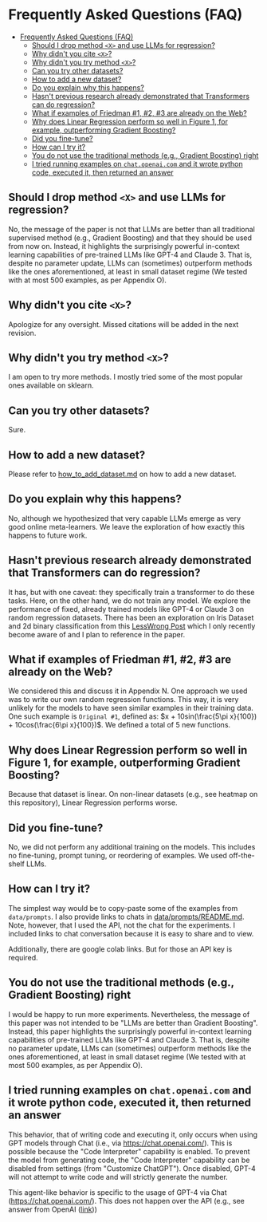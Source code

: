 # Frequently Asked Questions (FAQ)

- [Frequently Asked Questions (FAQ)](#frequently-asked-questions-faq)
  - [Should I drop method `<X>` and use LLMs for regression?](#should-i-drop-method-x-and-use-llms-for-regression)
  - [Why didn't you cite `<X>`?](#why-didnt-you-cite-x)
  - [Why didn't you try method `<X>`?](#why-didnt-you-try-method-x)
  - [Can you try other datasets?](#can-you-try-other-datasets)
  - [How to add a new dataset?](#how-to-add-a-new-dataset)
  - [Do you explain why this happens?](#do-you-explain-why-this-happens)
  - [Hasn't previous research already demonstrated that Transformers can do regression?](#hasnt-previous-research-already-demonstrated-that-transformers-can-do-regression)
  - [What if examples of Friedman #1, #2, #3 are already on the Web?](#what-if-examples-of-friedman-1-2-3-are-already-on-the-web)
  - [Why does Linear Regression perform so well in Figure 1, for example, outperforming Gradient Boosting?](#why-does-linear-regression-perform-so-well-in-figure-1-for-example-outperforming-gradient-boosting)
  - [Did you fine-tune?](#did-you-fine-tune)
  - [How can I try it?](#how-can-i-try-it)
  - [You do not use the traditional methods (e.g., Gradient Boosting) right](#you-do-not-use-the-traditional-methods-eg-gradient-boosting-right)
  - [I tried running examples on `chat.openai.com` and it wrote python code, executed it, then returned an answer](#i-tried-running-examples-on-chatopenaicom-and-it-wrote-python-code-executed-it-then-returned-an-answer)



## Should I drop method `<X>` and use LLMs for regression?

No, the message of the paper is not that LLMs are better than all traditional supervised method (e.g., Gradient Boosting) and that they should be used from now on. Instead, it highlights the surprisingly powerful in-context learning capabilities of pre-trained LLMs like GPT-4 and Claude 3. That is, despite no parameter update, LLMs can (sometimes) outperform methods like the ones aforementioned, at least in small dataset regime (We tested with at most $500$ examples, as per Appendix O).

## Why didn't you cite `<X>`?

Apologize for any oversight. Missed citations will be added in the next revision.


## Why didn't you try method `<X>`?

I am open to try more methods. I mostly tried some of the most popular ones available on sklearn.

## Can you try other datasets?

Sure. 

## How to add a new dataset?

Please refer to [how_to_add_dataset.md](./how_to_add_dataset.md) on how to add a new dataset.

## Do you explain why this happens?

No, although we hypothesized that very capable LLMs emerge as very good online meta-learners. We leave the exploration of how exactly this happens to future work.

## Hasn't previous research already demonstrated that Transformers can do regression?

It has, but with one caveat: they specifically train a transformer to do these tasks. Here, on the other hand, we do not train any model. We explore the performance of fixed, already trained models like GPT-4 or Claude 3 on random regression datasets.
There has been an exploration on Iris Dataset and 2d binary classification from this [LessWrong Post](https://www.lesswrong.com/posts/c2RzFadrxkzyRAFXa/who-models-the-models-that-model-models-an-exploration-of) which I only recently become aware of and I plan to reference in the paper.

## What if examples of Friedman #1, #2, #3 are already on the Web?

We considered this and discuss it in Appendix N. One approach we used was to write our own random regression functions. This way, it is very unlikely for the models to have seen similar examples in their training data. One such example is `Original #1`, defined as: $x + 10sin(\frac{5\pi x}{100}) + 10cos(\frac{6\pi x}{100})$. We defined a total of 5 new functions. 

## Why does Linear Regression perform so well in Figure 1, for example, outperforming Gradient Boosting?

Because that dataset is linear. On non-linear datasets (e.g., see heatmap on this repository), Linear Regression performs worse.

## Did you fine-tune?

No, we did not perform any additional training on the models. This includes no fine-tuning, prompt tuning, or reordering of examples. We used off-the-shelf LLMs. 

## How can I try it?

The simplest way would be to copy-paste some of the examples from `data/prompts`. I also provide links to chats in [data/prompts/README.md](./data/prompts/README.md). Note, however, that I used the API, not the chat for the experiments. I included links to chat conversation because it is easy to share and to view. 

Additionally, there are google colab links. But for those an API key is required.

## You do not use the traditional methods (e.g., Gradient Boosting) right

I would be happy to run more experiments. Nevertheless, the message of this paper was not intended to be "LLMs are better than Gradient Boosting". Instead, this paper highlights the surprisingly powerful in-context learning capabilities of pre-trained LLMs like GPT-4 and Claude 3. That is, despite no parameter update, LLMs can (sometimes) outperform methods like the ones aforementioned, at least in small dataset regime (We tested with at most $500$ examples, as per Appendix O).

## I tried running examples on `chat.openai.com` and it wrote python code, executed it, then returned an answer

This behavior, that of writing code and executing it, only occurs when using GPT models through Chat (i.e., via https://chat.openai.com/). This is possible because the "Code Interpreter" capability is enabled. 
To prevent the model from generating code, the "Code Interpreter" capability can be disabled from settings (from "Customize ChatGPT"). 
Once disabled, GPT-4 will not attempt to write code and will strictly generate the number. 

This agent-like behavior is specific to the usage of GPT-4 via Chat (https://chat.openai.com/). This does not happen over the API (e.g., see answer from OpenAI ([link](https://community.openai.com/t/do-plugins-work-via-api-or-only-chatgpt/203701/2)))


